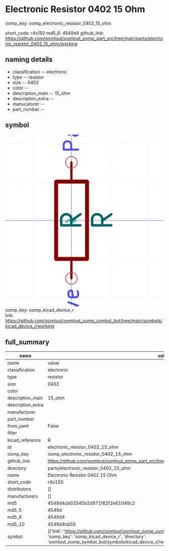 # Electronic Resistor 0402 15 Ohm
oomp_key: oomp_electronic_resistor_0402_15_ohm 


short_code: r4o150
md5_6: 4549d4
github_link: https://github.com/oomlout/oomlout_oomp_part_src/tree/main/parts/electronic_resistor_0402_15_ohm/working
## naming details
* classification -- electronic
* type -- resistor
* size -- 0402
* color -- 
* description_main -- 15_ohm
* description_extra -- 
* manucaturer -- 
* part_number -- 



## symbol

![](symbol/0/working/working_600.png)  
oomp_key: oomp_kicad_device_r  
link: https://github.com/oomlout/oomlout_oomp_symbol_bot/tree/main/symbols/kicad_device_r/working  


## full_summary
| name | value | 
| --- | --- | 
| name | value | 
| classification | electronic | 
| type | resistor | 
| size | 0402 | 
| color |  | 
| description_main | 15_ohm | 
| description_extra |  | 
| manufacturer |  | 
| part_number |  | 
| from_yaml | False | 
| filter |  | 
| kicad_reference | R | 
| id | electronic_resistor_0402_15_ohm | 
| oomp_key | oomp_electronic_resistor_0402_15_ohm | 
| github_link | https://github.com/oomlout/oomlout_oomp_part_src/tree/main/parts/electronic_resistor_0402_15_ohm/working | 
| directory | parts/electronic_resistor_0402_15_ohm | 
| name | Electronic Resistor 0402 15 Ohm | 
| short_code | r4o150 | 
| distributors | [] | 
| manufacturers | [] | 
| md5 | 4549d4cb03545b2d971f82f2e61049c2 | 
| md5_5 | 4549d | 
| md5_6 | 4549d4 | 
| md5_10 | 4549d4cb03 | 
| symbol | [{'link': 'https://github.com/oomlout/oomlout_oomp_symbol_bot/tree/main/symbols/kicad_device_r', 'oomp_key': 'oomp_kicad_device_r', 'directory': 'oomlout_oomp_symbol_bot/symbols/kicad_device_r//working/working.kicad_sym'}] | 
